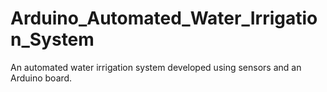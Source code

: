 # Arduino_Automated_Water_Irrigation_System
An automated water irrigation system developed using sensors and an Arduino board.
